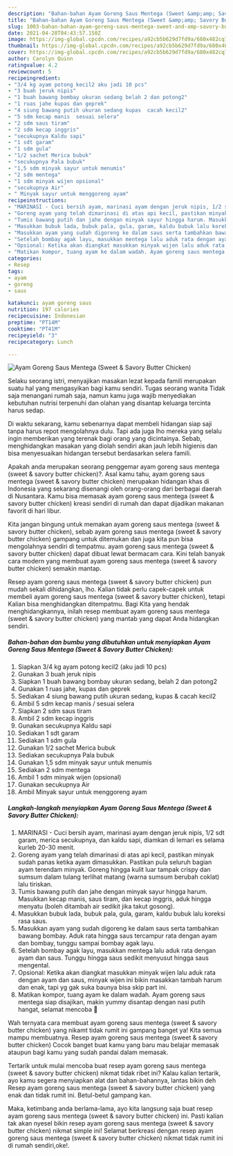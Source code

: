 ```yaml
---
description: "Bahan-bahan Ayam Goreng Saus Mentega (Sweet &amp;amp; Savory Butter Chicken) Sederhana dan Mudah Dibuat"
title: "Bahan-bahan Ayam Goreng Saus Mentega (Sweet &amp;amp; Savory Butter Chicken) Sederhana dan Mudah Dibuat"
slug: 1003-bahan-bahan-ayam-goreng-saus-mentega-sweet-and-amp-savory-butter-chicken-sederhana-dan-mudah-dibuat
date: 2021-04-28T04:43:57.150Z
image: https://img-global.cpcdn.com/recipes/a92cb5b629d7fd9a/680x482cq70/ayam-goreng-saus-mentega-sweet-savory-butter-chicken-foto-resep-utama.jpg
thumbnail: https://img-global.cpcdn.com/recipes/a92cb5b629d7fd9a/680x482cq70/ayam-goreng-saus-mentega-sweet-savory-butter-chicken-foto-resep-utama.jpg
cover: https://img-global.cpcdn.com/recipes/a92cb5b629d7fd9a/680x482cq70/ayam-goreng-saus-mentega-sweet-savory-butter-chicken-foto-resep-utama.jpg
author: Carolyn Quinn
ratingvalue: 4.2
reviewcount: 5
recipeingredient:
- "3/4 kg ayam potong kecil2 aku jadi 10 pcs"
- "3 buah jeruk nipis"
- "1 buah bawang bombay ukuran sedang belah 2 dan potong2"
- "1 ruas jahe kupas dan geprek"
- "4 siung bawang putih ukuran sedang kupas  cacah kecil2"
- "5 sdm kecap manis  sesuai selera"
- "2 sdm saus tiram"
- "2 sdm kecap inggris"
- "secukupnya Kaldu sapi"
- "1 sdt garam"
- "1 sdm gula"
- "1/2 sachet Merica bubuk"
- "secukupnya Pala bubuk"
- "1,5 sdm minyak sayur untuk menumis"
- "2 sdm mentega"
- "1 sdm minyak wijen opsional"
- "secukupnya Air"
- " Minyak sayur untuk menggoreng ayam"
recipeinstructions:
- "MARINASI - Cuci bersih ayam, marinasi ayam dengan jeruk nipis, 1/2 sdt garam, merica secukupnya, dan kaldu sapi, diamkan di lemari es selama kurleb 20-30 menit."
- "Goreng ayam yang telah dimarinasi di atas api kecil, pastikan minyak sudah panas ketika ayam dimasukkan. Pastikan pula seluruh bagian ayam terendam minyak. Goreng hingga kulit luar tampak crispy dan sumsum dalam tulang terlihat matang (warna sumsum berubah coklat) lalu tiriskan."
- "Tumis bawang putih dan jahe dengan minyak sayur hingga harum. Masukkan kecap manis, saus tiram, dan kecap inggris, aduk hingga menyatu (boleh ditambah air sedikit jika takut gosong)."
- "Masukkan bubuk lada, bubuk pala, gula, garam, kaldu bubuk lalu koreksi rasa saus."
- "Masukkan ayam yang sudah digoreng ke dalam saus serta tambahkan bawang bombay. Aduk rata hingga saus tercampur rata dengan ayam dan bombay, tunggu sampai bombay agak layu."
- "Setelah bombay agak layu, masukkan mentega lalu aduk rata dengan ayam dan saus. Tunggu hingga saus sedikit menyusut hingga saus mengental."
- "Opsional: Ketika akan diangkat masukkan minyak wijen lalu aduk rata dengan ayam dan saus, minyak wijen ini bikin masakkan tambah harum dan enak, tapi yg gak suka baunya bisa skip part ini."
- "Matikan kompor, tuang ayam ke dalam wadah. Ayam goreng saus mentega siap disajikan, makin yummy disantap dengan nasi putih hangat, selamat mencoba 🧡"
categories:
- Resep
tags:
- ayam
- goreng
- saus

katakunci: ayam goreng saus 
nutrition: 197 calories
recipecuisine: Indonesian
preptime: "PT14M"
cooktime: "PT41M"
recipeyield: "3"
recipecategory: Lunch

---
```



![Ayam Goreng Saus Mentega (Sweet &amp; Savory Butter Chicken)](https://img-global.cpcdn.com/recipes/a92cb5b629d7fd9a/680x482cq70/ayam-goreng-saus-mentega-sweet-savory-butter-chicken-foto-resep-utama.jpg)

Selaku seorang istri, menyajikan masakan lezat kepada famili merupakan suatu hal yang mengasyikan bagi kamu sendiri. Tugas seorang  wanita Tidak saja menangani rumah saja, namun kamu juga wajib menyediakan kebutuhan nutrisi terpenuhi dan olahan yang disantap keluarga tercinta harus sedap.

Di waktu  sekarang, kamu sebenarnya dapat membeli hidangan siap saji tanpa harus repot mengolahnya dulu. Tapi ada juga lho mereka yang selalu ingin memberikan yang terenak bagi orang yang dicintainya. Sebab, menghidangkan masakan yang diolah sendiri akan jauh lebih higienis dan bisa menyesuaikan hidangan tersebut berdasarkan selera famili. 



Apakah anda merupakan seorang penggemar ayam goreng saus mentega (sweet &amp; savory butter chicken)?. Asal kamu tahu, ayam goreng saus mentega (sweet &amp; savory butter chicken) merupakan hidangan khas di Indonesia yang sekarang disenangi oleh orang-orang dari berbagai daerah di Nusantara. Kamu bisa memasak ayam goreng saus mentega (sweet &amp; savory butter chicken) kreasi sendiri di rumah dan dapat dijadikan makanan favorit di hari libur.

Kita jangan bingung untuk memakan ayam goreng saus mentega (sweet &amp; savory butter chicken), sebab ayam goreng saus mentega (sweet &amp; savory butter chicken) gampang untuk ditemukan dan juga kita pun bisa mengolahnya sendiri di tempatmu. ayam goreng saus mentega (sweet &amp; savory butter chicken) dapat dibuat lewat bermacam cara. Kini telah banyak cara modern yang membuat ayam goreng saus mentega (sweet &amp; savory butter chicken) semakin mantap.

Resep ayam goreng saus mentega (sweet &amp; savory butter chicken) pun mudah sekali dihidangkan, lho. Kalian tidak perlu capek-capek untuk membeli ayam goreng saus mentega (sweet &amp; savory butter chicken), tetapi Kalian bisa menghidangkan ditempatmu. Bagi Kita yang hendak menghidangkannya, inilah resep membuat ayam goreng saus mentega (sweet &amp; savory butter chicken) yang mantab yang dapat Anda hidangkan sendiri.

<!--inarticleads1-->

##### Bahan-bahan dan bumbu yang dibutuhkan untuk menyiapkan Ayam Goreng Saus Mentega (Sweet &amp; Savory Butter Chicken):

1. Siapkan 3/4 kg ayam potong kecil2 (aku jadi 10 pcs)
1. Gunakan 3 buah jeruk nipis
1. Siapkan 1 buah bawang bombay ukuran sedang, belah 2 dan potong2
1. Gunakan 1 ruas jahe, kupas dan geprek
1. Sediakan 4 siung bawang putih ukuran sedang, kupas &amp; cacah kecil2
1. Ambil 5 sdm kecap manis / sesuai selera
1. Siapkan 2 sdm saus tiram
1. Ambil 2 sdm kecap inggris
1. Gunakan secukupnya Kaldu sapi
1. Sediakan 1 sdt garam
1. Sediakan 1 sdm gula
1. Gunakan 1/2 sachet Merica bubuk
1. Sediakan secukupnya Pala bubuk
1. Gunakan 1,5 sdm minyak sayur untuk menumis
1. Sediakan 2 sdm mentega
1. Ambil 1 sdm minyak wijen (opsional)
1. Gunakan secukupnya Air
1. Ambil  Minyak sayur untuk menggoreng ayam




<!--inarticleads2-->

##### Langkah-langkah menyiapkan Ayam Goreng Saus Mentega (Sweet &amp; Savory Butter Chicken):

1. MARINASI - Cuci bersih ayam, marinasi ayam dengan jeruk nipis, 1/2 sdt garam, merica secukupnya, dan kaldu sapi, diamkan di lemari es selama kurleb 20-30 menit.
1. Goreng ayam yang telah dimarinasi di atas api kecil, pastikan minyak sudah panas ketika ayam dimasukkan. Pastikan pula seluruh bagian ayam terendam minyak. Goreng hingga kulit luar tampak crispy dan sumsum dalam tulang terlihat matang (warna sumsum berubah coklat) lalu tiriskan.
1. Tumis bawang putih dan jahe dengan minyak sayur hingga harum. Masukkan kecap manis, saus tiram, dan kecap inggris, aduk hingga menyatu (boleh ditambah air sedikit jika takut gosong).
1. Masukkan bubuk lada, bubuk pala, gula, garam, kaldu bubuk lalu koreksi rasa saus.
1. Masukkan ayam yang sudah digoreng ke dalam saus serta tambahkan bawang bombay. Aduk rata hingga saus tercampur rata dengan ayam dan bombay, tunggu sampai bombay agak layu.
1. Setelah bombay agak layu, masukkan mentega lalu aduk rata dengan ayam dan saus. Tunggu hingga saus sedikit menyusut hingga saus mengental.
1. Opsional: Ketika akan diangkat masukkan minyak wijen lalu aduk rata dengan ayam dan saus, minyak wijen ini bikin masakkan tambah harum dan enak, tapi yg gak suka baunya bisa skip part ini.
1. Matikan kompor, tuang ayam ke dalam wadah. Ayam goreng saus mentega siap disajikan, makin yummy disantap dengan nasi putih hangat, selamat mencoba 🧡




Wah ternyata cara membuat ayam goreng saus mentega (sweet &amp; savory butter chicken) yang nikamt tidak rumit ini gampang banget ya! Kita semua mampu membuatnya. Resep ayam goreng saus mentega (sweet &amp; savory butter chicken) Cocok banget buat kamu yang baru mau belajar memasak ataupun bagi kamu yang sudah pandai dalam memasak.

Tertarik untuk mulai mencoba buat resep ayam goreng saus mentega (sweet &amp; savory butter chicken) nikmat tidak ribet ini? Kalau kalian tertarik, ayo kamu segera menyiapkan alat dan bahan-bahannya, lantas bikin deh Resep ayam goreng saus mentega (sweet &amp; savory butter chicken) yang enak dan tidak rumit ini. Betul-betul gampang kan. 

Maka, ketimbang anda berlama-lama, ayo kita langsung saja buat resep ayam goreng saus mentega (sweet &amp; savory butter chicken) ini. Pasti kalian tak akan nyesel bikin resep ayam goreng saus mentega (sweet &amp; savory butter chicken) nikmat simple ini! Selamat berkreasi dengan resep ayam goreng saus mentega (sweet &amp; savory butter chicken) nikmat tidak rumit ini di rumah sendiri,oke!.

